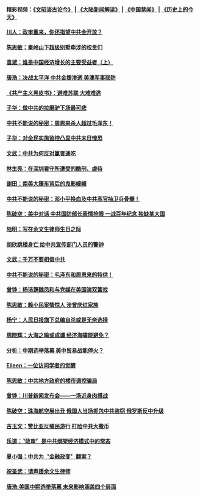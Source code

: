 #### 精彩视频：[《文昭谈古论今》](https://github.com/gfw-breaker/wenzhao/blob/master/README.md?t=11140631) | [《大陆新闻解读》](https://github.com/gfw-breaker/ntdtv-comedy/blob/master/README.md?t=11140631) | [《中国禁闻》](https://github.com/gfw-breaker/ntdtv-news/blob/master/README.md?t=11140631) | [《历史上的今天》](https://github.com/gfw-breaker/today-in-history/blob/master/README.md?t=11140631) 

#### [川人：政审重来，你还指望中共会开放？](../pages/news207/a1399258.md?t=11140631) 

#### [陈思敏：秦岭山下超级别墅牵涉的权贵们](../pages/news207/a1399255.md?t=11140631) 

#### [袁斌：谁是中国经济增长的主要受益者（上）](../pages/news207/a1399253.md?t=11140631) 

#### [唐浩：决战太平洋 中共金援渗透 美澳军事联防](../pages/news207/a1399249.md?t=11140631) 

#### [《共产主义黑皮书》：避难苏联 大难难逃](../pages/news207/a1399238.md?t=11140631) 

#### [子华：做中共的拉磨驴下场最可悲](../pages/news207/a1399209.md?t=11140631) 

#### [中共不能说的秘密：周恩来杀人超过毛泽东！](../pages/news207/a1398975.md?t=11140631) 


#### [子华：对全民实施监控凸显中共末日惶恐](../pages/news207/a1399091.md?t=11140631) 

#### [文武：中共为何反对赢者通吃](../pages/news207/a1398961.md?t=11140631) 

#### [林生亮：在深圳看守所遭受的酷刑、虐待](../pages/news207/a1399017.md?t=11140631) 

#### [谢田：南美大篷车背后的鬼影幢幢](../pages/news207/a1399016.md?t=11140631) 

#### [中共不能说的秘密：邓小平换血及中共高官抽卫兵骨髓！](../pages/news207/a1398976.md?t=11140631) 

#### [陈破空：美中对话 中共国防部长表情抢眼 一战百年纪念 独缺某大国](../pages/news207/a1399014.md?t=11140631) 

#### [陆明：写在余文生律师生日之际](../pages/news207/a1398986.md?t=11140631) 

#### [胡欣跳楼身亡 给中共宣传部门人员的警钟](../pages/news207/a1398962.md?t=11140631) 

#### [文武：千万不要相信中共](../pages/news207/a1398959.md?t=11140631) 


#### [中共不能说的秘密：毛泽东和周恩来的特供！](../pages/news207/a1398811.md?t=11140631) 

#### [曾铮：杨洁篪魏凤和与党媒在美国演双簧戏](../pages/news207/a1398871.md?t=11140631) 

#### [陈思敏：赖小民案情惊人 涉曾庆红家族](../pages/news207/a1398870.md?t=11140631) 

#### [杨宁：人民日报旗下总编自杀或是无奈选择](../pages/news207/a1398781.md?t=11140631) 

#### [周晓辉：大海之喻或成谶 经济海啸能避免？](../pages/news207/a1398735.md?t=11140631) 

#### [分析：中期选举落幕 美中贸易战能停火？](../pages/news207/a1398734.md?t=11140631) 

#### [Eileen：一位访问学者的觉醒](../pages/news207/a1398732.md?t=11140631) 

#### [陈思敏：中共地方政府的楼市调控骗局](../pages/news207/a1398730.md?t=11140631) 

#### [曾铮：川普新闻发布会——一场近身肉搏战](../pages/news207/a1398706.md?t=11140631) 

#### [陈破空：珠海航空展出丑 俄国人当场抓包中共盗窃 俄罗斯反中升级](../pages/news207/a1398705.md?t=11140631) 

#### [古玉文：赞比亚反殖民游行 打脸中共大撒币](../pages/news207/a1398636.md?t=11140631) 

#### [乐道：〝政审〞是中共绑架经济模式中的常态](../pages/news207/a1398568.md?t=11140631) 



#### [夏小强：中共为〝金融政变〞翻案？](../pages/news207/a1398526.md?t=11140631) 

#### [祝圣武：请声援余文生律师](../pages/news207/a1398525.md?t=11140631) 

#### [唐浩:美国中期选举落幕 未来影响涵盖四个层面](../pages/news207/a1398524.md?t=11140631) 

